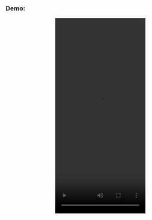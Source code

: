 ### Demo:

<!DOCTYPE html>
<html>
  <body>
    <div
      style="
        width: 240px;margin: auto;
      "
    >
      <video
        src="./react-native.mp4"
        controls="controls"
        autoplay
        width="240"
        height="520"
      >
        your browser does not support the video tag
      </video>
    </div>
  </body>
</html>
